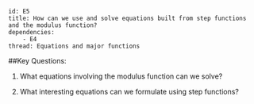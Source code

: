 ````
id: E5
title: How can we use and solve equations built from step functions and the modulus function?
dependencies: 
    - E4
thread: Equations and major functions
````
##Key Questions:

1. What equations involving the modulus function can we solve?

1. What interesting equations can we formulate using step functions?
